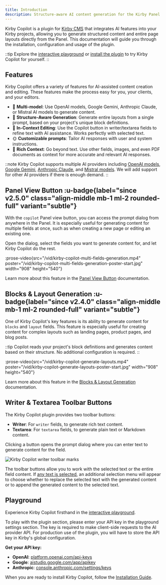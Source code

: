 ```yaml
---
title: Introduction
description: Structure-aware AI content generation for the Kirby Panel.
---
```


Kirby Copilot is a plugin for [Kirby CMS](https://getkirby.com) that integrates AI features into your Kirby projects, allowing you to generate structured content and entire page layouts directly from the Panel. This documentation will guide you through the installation, configuration and usage of the plugin.

::tip
Explore the [interactive playground](https://try.kirbycopilot.com) or [install the plugin](/docs/copilot/getting-started/installation) to try Kirby Copilot for yourself.
::

## Features

Kirby Copilot offers a variety of features for AI-assisted content creation and editing. These features make the process easy for you, your clients, and your editors.

- 🦙 **Multi-model**: Use OpenAI models, Google Gemini, Anthropic Claude, or Mistral AI models to generate content.
- 🧱 **Structure-Aware Generation**: Generate entire layouts from a single prompt, based on your project's unique block definitions.
- 📇 **In-Context Editing**: Use the Copilot button in writer/textarea fields to refine text with AI assistance. Works perfectly with selected text.
- 🌞 **Customizable prompts**: Tailor AI responses with user and system instructions.
- 🎀 **Rich Context**: Go beyond text. Use other fields, images, and even PDF documents as context for more accurate and relevant AI responses.

::note
Kirby Copilot supports multiple AI providers including [OpenAI models](https://platform.openai.com/docs/models), [Google Gemini](https://ai.google.dev/gemini-api), [Anthropic Claude](https://www.anthropic.com/claude), and [Mistral models](https://mistral.ai). We will add support for other AI providers if there is enough demand.
::

## Panel View Button :u-badge{label="since v2.5.0" class="align-middle mb-1 ml-2 rounded-full" variant="subtle"}

With the `copilot` Panel view button, you can access the prompt dialog from anywhere in the Panel. It is especially useful for generating content for multiple fields at once, such as when creating a new page or editing an existing one.

Open the dialog, select the fields you want to generate content for, and let Kirby Copilot do the rest.

:prose-video{src="/vid/kirby-copilot-multi-fields-generation.mp4" poster="/vid/kirby-copilot-multi-fields-generation-poster-start.jpg" width="908" height="540"}

Learn more about this feature in the [Panel View Button](/docs/copilot/usage/view-button) documentation.

## Blocks & Layout Generation :u-badge{label="since v2.4.0" class="align-middle mb-1 ml-2 rounded-full" variant="subtle"}

One of Kirby Copilot's key features is its ability to generate content for `blocks` and `layout` fields. This feature is especially useful for creating content for complex layouts such as landing pages, product pages, and blog posts.

::tip
Copilot reads your project's block definitions and generates content based on their structure. No additional configuration is required.
::

:prose-video{src="/vid/kirby-copilot-generate-layouts.mp4" poster="/vid/kirby-copilot-generate-layouts-poster-start.jpg" width="908" height="540"}

Learn more about this feature in the [Blocks & Layout Generation](/docs/copilot/usage/blocks-and-layouts) documentation.

## Writer & Textarea Toolbar Buttons

The Kirby Copilot plugin provides two toolbar buttons:

- **Writer**: For `writer` fields, to generate rich text content.
- **Textarea**: For `textarea` fields, to generate plain text or Markdown content.

Clicking a button opens the prompt dialog where you can enter text to generate content for the field.

![Kirby Copilot writer toolbar marks](/img/kirby-copilot-writer-prompt.png)

The toolbar buttons allow you to work with the selected text or the entire field content. If [any text is selected](/docs/copilot/usage/toolbar-buttons#selected-text), an additional selection menu will appear to choose whether to replace the selected text with the generated content or to append the generated content to the selected text.

## Playground

Experience Kirby Copilot firsthand in the [interactive playground](https://try.kirbycopilot.com).

To play with the plugin section, please enter your API key in the playground settings section. The key is required to make client-side requests to the AI provider API. For production use of the plugin, you will have to store the API key in Kirby's global configuration.

**Get your API key:**

- **OpenAI**: [platform.openai.com/api-keys](https://platform.openai.com/api-keys)
- **Google**: [aistudio.google.com/app/apikey](https://aistudio.google.com/app/apikey)
- **Anthropic**: [console.anthropic.com/settings/keys](https://console.anthropic.com/settings/keys)

When you are ready to install Kirby Copilot, follow the [Installation Guide](/docs/copilot/getting-started/installation).
